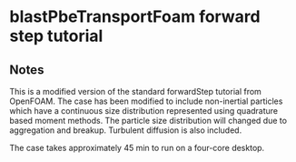# blastPbeTransportFoam forward step tutorial

## Notes

This is a modified version of the standard forwardStep tutorial from OpenFOAM. The case has been modified to include non-inertial particles which have a continuous size distribution represented using quadrature based moment methods. The particle size distribution will changed due to aggregation and breakup. Turbulent diffusion is also included.

The case takes approximately 45 min to run on a four-core desktop.



